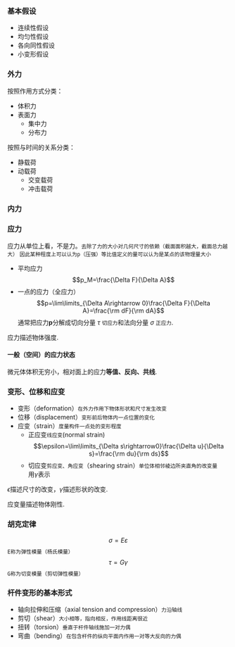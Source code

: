 ### 基本假设
- 连续性假设
- 均匀性假设
- 各向同性假设
- 小变形假设

### 外力
按照作用方式分类：
- 体积力
- 表面力
	- 集中力
	- 分布力

按照与时间的关系分类：
- 静载荷
- 动载荷
	- 交变载荷
	- 冲击载荷

### 内力

### 应力
应力从单位上看，不是力。`去除了力的大小对几何尺寸的依赖（截面面积越大，截面总力越大）`
``因此某种程度上可以认为p（压强）等比值定义的量可以认为是某点的该物理量大小``
- 平均应力$$p_M=\frac{\Delta F}{\Delta A}$$
- 一点的应力（全应力）$$p=\lim\limits_{\Delta A\rightarrow 0}\frac{\Delta F}{\Delta A}=\frac{\rm dF}{\rm dA}$$
通常把应力**p**分解成切向分量 $\tau$ `切应力`和法向分量 $\sigma$ `正应力`.

应力描述物体强度.

#### 一般（空间）的应力状态
微元体体积无穷小，相对面上的应力**等值、反向、共线**.

### 变形、位移和应变
- 变形（deformation）`在外力作用下物体形状和尺寸发生改变`
- 位移（displacement）`变形前后物体内一点位置的变化`
- 应变（strain）`度量构件一点处的变形程度`
	- 正应变`线应变`(normal strain) $$\epsilon=\lim\limits_{\Delta s\rightarrow0}\frac{\Delta u}{\Delta s}=\frac{\rm du}{\rm ds}$$
	- 切应变`剪应变、角应变`（shearing strain）`单位体相邻棱边所夹直角的改变量`<br>用$\gamma$表示

$\epsilon$描述尺寸的改变，$\gamma$描述形状的改变.

应变量描述物体刚性.

### 胡克定律
$$\sigma=E\varepsilon$$
`E称为弹性模量（杨氏模量）`
$$\tau=G\gamma$$`G称为切变模量（剪切弹性模量）`

### 杆件变形的基本形式
- 轴向拉伸和压缩（axial tension and compression）`力沿轴线`
- 剪切（shear）`大小相等，指向相反，作用线距离很近`
- 扭转（torsion）`垂直于杆件轴线施加一对力偶`
- 弯曲（bending）`在包含杆件的纵向平面内作用一对等大反向的力偶`